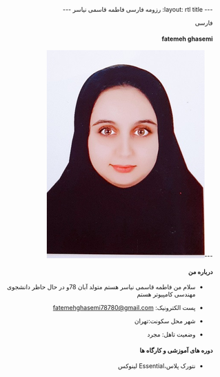 <div dir="rtl">
---
layout: rtl
title: رزومه فارسی فاطمه قاسمی نیاسر 
---


فارسی
#### fatemeh ghasemi 
---<img src="pic.jpeg">
#### درباره من 
* سلام من فاطمه قاسمی نیاسر هستم متولد آبان 78و در حال حاظر دانشجوی مهندسی کامپیوتر هستم

* پست الکترونیک: fatemehghasemi78780@gmail.com

* شهر محل سکونت:تهران 

* وضعیت تاهل: مجرد

#### دوره های آموزشی و کارگاه ها

* نتورک پلاس،Essential لینوکس
 </div>

